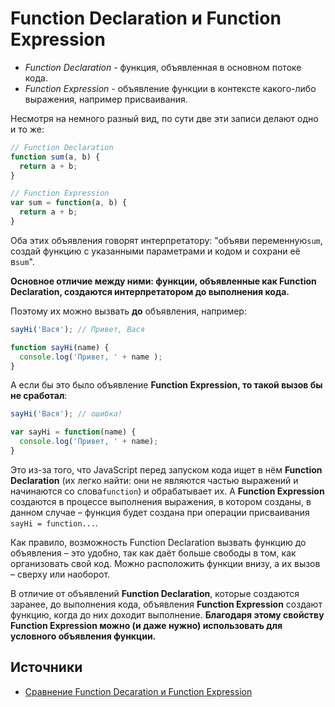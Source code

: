 # Function Declaration и Function Expression

* _Function Declaration -_ функция, объявленная в основном потоке кода.
* _Function Expression -_ объявление функции в контексте какого-либо выражения, например присваивания.

Несмотря на немного разный вид, по сути две эти записи делают одно и то же:

```jsx
// Function Declaration
function sum(a, b) {
  return a + b;
}

// Function Expression
var sum = function(a, b) {
  return a + b;
}
```

Оба этих объявления говорят интерпретатору: "объяви переменную`sum`, создай функцию с указанными параметрами и кодом и сохрани её в`sum`".

**Основное отличие между ними: функции, объявленные как Function Declaration, создаются интерпретатором до выполнения кода.**

Поэтому их можно вызвать **до** объявления, например:

```js
sayHi('Вася'); // Привет, Вася

function sayHi(name) {
  console.log('Привет, ' + name );
}
```

А если бы это было объявление **Function Expression, то такой вызов бы не сработал**:

```js
sayHi('Вася'); // ошибка!

var sayHi = function(name) {
  console.log('Привет, ' + name);
}
```

Это из-за того, что JavaScript перед запуском кода ищет в нём **Function Declaration** (их легко найти: они не являются частью выражений и начинаются со слова`function`) и обрабатывает их. А **Function Expression** создаются в процессе выполнения выражения, в котором созданы, в данном случае – функция будет создана при операции присваивания `sayHi = function...`.

Как правило, возможность Function Declaration вызвать функцию до объявления – это удобно, так как даёт больше свободы в том, как организовать свой код. Можно расположить функции внизу, а их вызов – сверху или наоборот.

В отличие от объявлений **Function Declaration**, которые создаются заранее, до выполнения кода, объявления **Function Expression** создают функцию, когда до них доходит выполнение. **Благодаря этому свойству Function Expression можно (и даже нужно) использовать для условного объявления функции.**

## Источники

* [Сравнение Function Decaration и Function Expression](https://behemothoz.gitbooks.io/js-learn/content/chapter1/raznitsa-mezhdu-function-expression-i-function-declaration.html)
